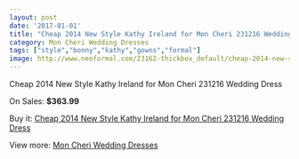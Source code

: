 ```yaml
---
layout: post
date: '2017-01-01'
title: "Cheap 2014 New Style Kathy Ireland for Mon Cheri 231216 Wedding Dress"
category: Mon Cheri Wedding Dresses
tags: ["style","bonny","kathy","gowns","formal"]
image: http://www.neoformal.com/23162-thickbox_default/cheap-2014-new-style-kathy-ireland-for-mon-cheri-231216-wedding-dress.jpg
---
```

Cheap 2014 New Style Kathy Ireland for Mon Cheri 231216 Wedding Dress

On Sales: **$363.99**
<a href="https://www.neoformal.com/en/mon-cheri-wedding-dresses-2014/7743-cheap-2014-new-style-kathy-ireland-for-mon-cheri-231216-wedding-dress.html"><amp-img layout="responsive" width="600" height="600" src="//www.neoformal.com/23162-thickbox_default/cheap-2014-new-style-kathy-ireland-for-mon-cheri-231216-wedding-dress.jpg" alt="Cheap 2014 New Style Kathy Ireland for Mon Cheri 231216 Wedding Dress 0" /></a>
<a href="https://www.neoformal.com/en/mon-cheri-wedding-dresses-2014/7743-cheap-2014-new-style-kathy-ireland-for-mon-cheri-231216-wedding-dress.html"><amp-img layout="responsive" width="600" height="600" src="//www.neoformal.com/23163-thickbox_default/cheap-2014-new-style-kathy-ireland-for-mon-cheri-231216-wedding-dress.jpg" alt="Cheap 2014 New Style Kathy Ireland for Mon Cheri 231216 Wedding Dress 1" /></a>

Buy it: [Cheap 2014 New Style Kathy Ireland for Mon Cheri 231216 Wedding Dress](https://www.neoformal.com/en/mon-cheri-wedding-dresses-2014/7743-cheap-2014-new-style-kathy-ireland-for-mon-cheri-231216-wedding-dress.html "Cheap 2014 New Style Kathy Ireland for Mon Cheri 231216 Wedding Dress")

View more: [Mon Cheri Wedding Dresses](https://www.neoformal.com/en/126-mon-cheri-wedding-dresses-2014 "Mon Cheri Wedding Dresses")